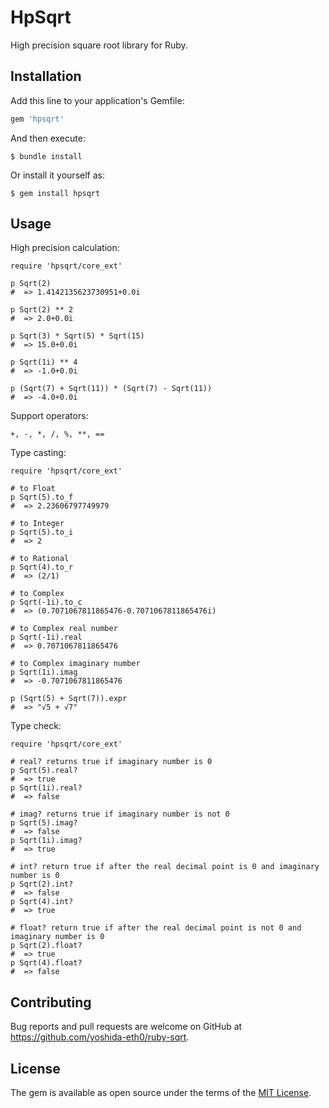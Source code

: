 # HpSqrt

High precision square root library for Ruby.

## Installation

Add this line to your application's Gemfile:

```ruby
gem 'hpsqrt'
```

And then execute:

    $ bundle install

Or install it yourself as:

    $ gem install hpsqrt

## Usage

High precision calculation:

    require 'hpsqrt/core_ext'
    
    p Sqrt(2)
    #  => 1.4142135623730951+0.0i
    
    p Sqrt(2) ** 2
    #  => 2.0+0.0i
    
    p Sqrt(3) * Sqrt(5) * Sqrt(15)
    #  => 15.0+0.0i
    
    p Sqrt(1i) ** 4
    #  => -1.0+0.0i
    
    p (Sqrt(7) + Sqrt(11)) * (Sqrt(7) - Sqrt(11))
    #  => -4.0+0.0i

Support operators:

    +, -, *, /, %, **, ==

Type casting:

    require 'hpsqrt/core_ext'
    
    # to Float
    p Sqrt(5).to_f
    #  => 2.23606797749979
    
    # to Integer
    p Sqrt(5).to_i
    #  => 2
    
    # to Rational
    p Sqrt(4).to_r
    #  => (2/1)
    
    # to Complex
    p Sqrt(-1i).to_c
    #  => (0.7071067811865476-0.7071067811865476i) 
    
    # to Complex real number
    p Sqrt(-1i).real
    #  => 0.7071067811865476
    
    # to Complex imaginary number
    p Sqrt(1i).imag
    #  => -0.7071067811865476
    
    p (Sqrt(5) + Sqrt(7)).expr
    #  => "√5 + √7" 

Type check:

    require 'hpsqrt/core_ext'
    
    # real? returns true if imaginary number is 0
    p Sqrt(5).real?
    #  => true
    p Sqrt(1i).real?
    #  => false

    # imag? returns true if imaginary number is not 0
    p Sqrt(5).imag?
    #  => false
    p Sqrt(1i).imag?
    #  => true
    
    # int? return true if after the real decimal point is 0 and imaginary number is 0
    p Sqrt(2).int?
    #  => false
    p Sqrt(4).int?
    #  => true
    
    # float? return true if after the real decimal point is not 0 and imaginary number is 0
    p Sqrt(2).float?
    #  => true
    p Sqrt(4).float?
    #  => false

## Contributing

Bug reports and pull requests are welcome on GitHub at https://github.com/yoshida-eth0/ruby-sqrt.

## License

The gem is available as open source under the terms of the [MIT License](https://opensource.org/licenses/MIT).
